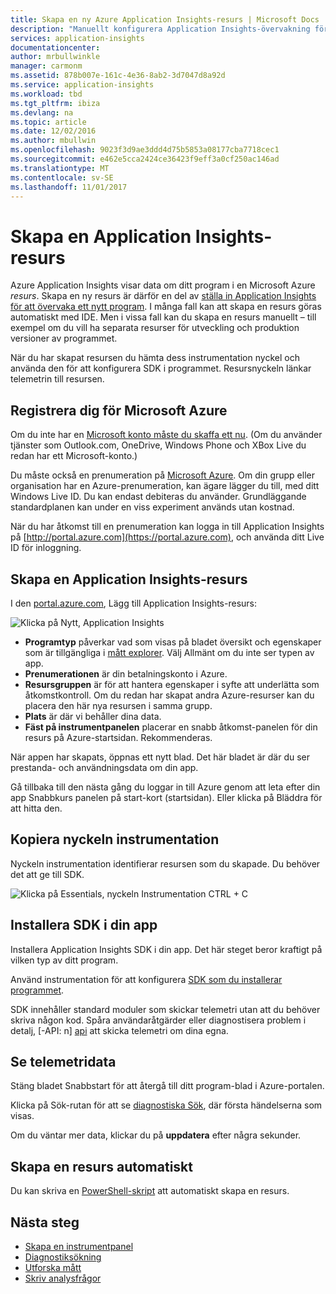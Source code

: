 ```yaml
---
title: Skapa en ny Azure Application Insights-resurs | Microsoft Docs
description: "Manuellt konfigurera Application Insights-övervakning för ett nytt live program."
services: application-insights
documentationcenter: 
author: mrbullwinkle
manager: carmonm
ms.assetid: 878b007e-161c-4e36-8ab2-3d7047d8a92d
ms.service: application-insights
ms.workload: tbd
ms.tgt_pltfrm: ibiza
ms.devlang: na
ms.topic: article
ms.date: 12/02/2016
ms.author: mbullwin
ms.openlocfilehash: 9023f3d9ae3ddd4d75b5853a08177cba7718cec1
ms.sourcegitcommit: e462e5cca2424ce36423f9eff3a0cf250ac146ad
ms.translationtype: MT
ms.contentlocale: sv-SE
ms.lasthandoff: 11/01/2017
---
```

# <a name="create-an-application-insights-resource"></a>Skapa en Application Insights-resurs
Azure Application Insights visar data om ditt program i en Microsoft Azure *resurs*. Skapa en ny resurs är därför en del av [ställa in Application Insights för att övervaka ett nytt program][start]. I många fall kan att skapa en resurs göras automatiskt med IDE. Men i vissa fall kan du skapa en resurs manuellt – till exempel om du vill ha separata resurser för utveckling och produktion versioner av programmet.

När du har skapat resursen du hämta dess instrumentation nyckel och använda den för att konfigurera SDK i programmet. Resursnyckeln länkar telemetrin till resursen.

## <a name="sign-up-to-microsoft-azure"></a>Registrera dig för Microsoft Azure
Om du inte har en [Microsoft konto måste du skaffa ett nu](http://live.com). (Om du använder tjänster som Outlook.com, OneDrive, Windows Phone och XBox Live du redan har ett Microsoft-konto.)

Du måste också en prenumeration på [Microsoft Azure](http://azure.com). Om din grupp eller organisation har en Azure-prenumeration, kan ägare lägger du till, med ditt Windows Live ID. Du kan endast debiteras du använder. Grundläggande standardplanen kan under en viss experiment används utan kostnad.

När du har åtkomst till en prenumeration kan logga in till Application Insights på [http://portal.azure.com](https://portal.azure.com), och använda ditt Live ID för inloggning.

## <a name="create-an-application-insights-resource"></a>Skapa en Application Insights-resurs
I den [portal.azure.com](https://portal.azure.com), Lägg till Application Insights-resurs:

![Klicka på Nytt, Application Insights](./media/app-insights-create-new-resource/01-new.png)

* **Programtyp** påverkar vad som visas på bladet översikt och egenskaper som är tillgängliga i [mått explorer][metrics]. Välj Allmänt om du inte ser typen av app.
* **Prenumerationen** är din betalningskonto i Azure.
* **Resursgruppen** är för att hantera egenskaper i syfte att underlätta som åtkomstkontroll. Om du redan har skapat andra Azure-resurser kan du placera den här nya resursen i samma grupp.
* **Plats** är där vi behåller dina data.
* **Fäst på instrumentpanelen** placerar en snabb åtkomst-panelen för din resurs på Azure-startsidan. Rekommenderas.

När appen har skapats, öppnas ett nytt blad. Det här bladet är där du ser prestanda- och användningsdata om din app. 

Gå tillbaka till den nästa gång du loggar in till Azure genom att leta efter din app Snabbkurs panelen på start-kort (startsidan). Eller klicka på Bläddra för att hitta den.

## <a name="copy-the-instrumentation-key"></a>Kopiera nyckeln instrumentation
Nyckeln instrumentation identifierar resursen som du skapade. Du behöver det att ge till SDK.

![Klicka på Essentials, nyckeln Instrumentation CTRL + C](./media/app-insights-create-new-resource/02-props.png)

## <a name="install-the-sdk-in-your-app"></a>Installera SDK i din app
Installera Application Insights SDK i din app. Det här steget beror kraftigt på vilken typ av ditt program. 

Använd instrumentation för att konfigurera [SDK som du installerar programmet][start].

SDK innehåller standard moduler som skickar telemetri utan att du behöver skriva någon kod. Spåra användaråtgärder eller diagnostisera problem i detalj, [-API: n] [ api] att skicka telemetri om dina egna.

## <a name="monitor"></a>Se telemetridata
Stäng bladet Snabbstart för att återgå till ditt program-blad i Azure-portalen.

Klicka på Sök-rutan för att se [diagnostiska Sök][diagnostic], där första händelserna som visas. 

Om du väntar mer data, klickar du på **uppdatera** efter några sekunder.

## <a name="creating-a-resource-automatically"></a>Skapa en resurs automatiskt
Du kan skriva en [PowerShell-skript](app-insights-powershell.md) att automatiskt skapa en resurs.

## <a name="next-steps"></a>Nästa steg
* [Skapa en instrumentpanel](app-insights-dashboards.md)
* [Diagnostiksökning](app-insights-diagnostic-search.md)
* [Utforska mått](app-insights-metrics-explorer.md)
* [Skriv analysfrågor](app-insights-analytics.md)

<!--Link references-->

[api]: app-insights-api-custom-events-metrics.md
[diagnostic]: app-insights-diagnostic-search.md
[metrics]: app-insights-metrics-explorer.md
[start]: app-insights-overview.md

